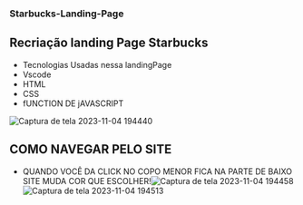 ### Starbucks-Landing-Page
## Recriação landing Page Starbucks
- Tecnologias Usadas nessa landingPage
- Vscode
- HTML
- CSS
- fUNCTION DE jAVASCRIPT
  
![Captura de tela 2023-11-04 194440](https://github.com/andersontecnicoprogramador/Starbucks-Landing-Page/assets/68762932/bab23d6d-3b8d-4acc-ac5d-d0ec093f8c0a)

## COMO NAVEGAR PELO SITE 
- QUANDO VOCÊ DA CLICK NO COPO MENOR FICA NA PARTE DE BAIXO SITE MUDA COR QUE ESCOLHER!![Captura de tela 2023-11-04 194458](https://github.com/andersontecnicoprogramador/Starbucks-Landing-Page/assets/68762932/f97341f1-6b3d-4ec0-b1e1-539a121c9cdf)
![Captura de tela 2023-11-04 194513](https://github.com/andersontecnicoprogramador/Starbucks-Landing-Page/assets/68762932/c8e0b4fe-196f-4502-89d8-01bc34e83a3f)
